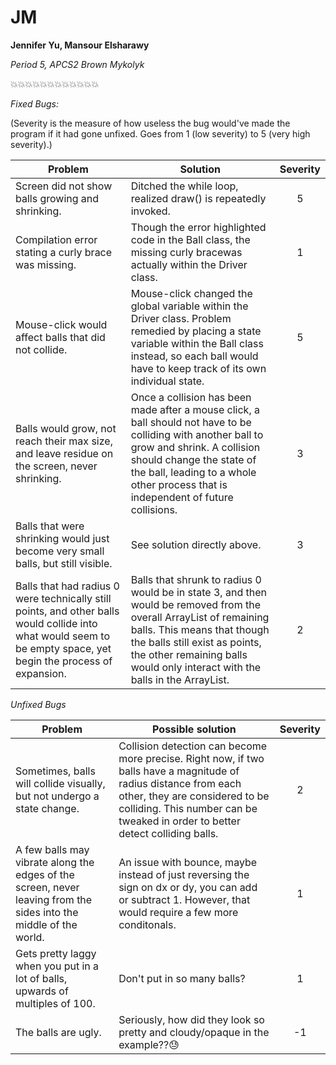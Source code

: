 # JM
**Jennifer Yu, Mansour Elsharawy**

_Period 5, APCS2 Brown Mykolyk_

:collision::collision::collision::collision::collision::collision::collision::collision::collision::collision::collision::collision:

*Fixed Bugs:*

(Severity is the measure of how useless the bug would've made the program if it had gone unfixed. Goes from 1 (low severity) to 5 (very high severity).)

| Problem| Solution|Severity|
|-------------|-------------|:-----:|
| Screen did not show balls growing and shrinking.|Ditched the while loop, realized draw() is repeatedly invoked.|5|
| Compilation error stating a curly brace was missing.|Though the error highlighted code in the Ball class, the missing curly bracewas actually within the Driver class.|1|
| Mouse-click would affect balls that did not collide.|Mouse-click changed the global variable within the Driver class. Problem remedied by placing a state variable within the Ball class instead, so each ball would have to keep track of its own individual state.|5|
|Balls would grow, not reach their max size, and leave residue on the screen, never shrinking.|Once a collision has been made after a mouse click, a ball should not have to be colliding with another ball to grow and shrink. A collision should change the state of the ball, leading to a whole other process that is independent of future collisions.|3|
|Balls that were shrinking would just become very small balls, but still visible.|See solution directly above.|3|
|Balls that had radius 0 were technically still points, and other balls would collide into what would seem to be empty space, yet begin the process of expansion.|Balls that shrunk to radius 0 would be in state 3, and then would be removed from the overall ArrayList of remaining balls. This means that though the balls still exist as points, the other remaining balls would only interact with the balls in the ArrayList.|2|

*Unfixed Bugs*

|Problem|Possible solution|Severity|
|--|--|:-:|
|Sometimes, balls will collide visually, but not undergo a state change.|Collision detection can become more precise. Right now, if two balls have a magnitude of radius distance from each other, they are considered to be colliding. This number can be tweaked in order to better detect colliding balls.|2|
|A few balls may vibrate along the edges of the screen, never leaving from the sides into the middle of the world.|An issue with bounce, maybe instead of just reversing the sign on dx or dy, you can add or subtract 1. However, that would require a few more conditonals.|1|
|Gets pretty laggy when you put in a lot of balls, upwards of multiples of 100.|Don't put in so many balls?|1|
|The balls are ugly.|Seriously, how did they look so pretty and cloudy/opaque in the example??:sweat:|-1|
